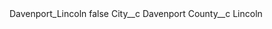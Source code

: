 <?xml version="1.0" encoding="UTF-8"?>
<CustomMetadata xmlns="http://soap.sforce.com/2006/04/metadata" xmlns:xsi="http://www.w3.org/2001/XMLSchema-instance" xmlns:xsd="http://www.w3.org/2001/XMLSchema">
    <label>Davenport_Lincoln</label>
    <protected>false</protected>
    <values>
        <field>City__c</field>
        <value xsi:type="xsd:string">Davenport</value>
    </values>
    <values>
        <field>County__c</field>
        <value xsi:type="xsd:string">Lincoln</value>
    </values>
</CustomMetadata>
